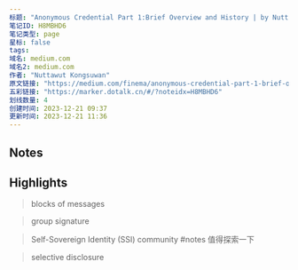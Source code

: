 ```yaml
---
标题: "Anonymous Credential Part 1:Brief Overview and History | by Nuttawut Kongsuwan | Finema | Medium --- 匿名凭证第 1 部分：简要概述和历史"
笔记ID: H8MBHD6
笔记类型: page
星标: false
tags: 
域名: medium.com
域名2: medium.com
作者: "Nuttawut Kongsuwan"
原文链接: "https://medium.com/finema/anonymous-credential-part-1-brief-overview-and-history-c6679034c914"
五彩链接: "https://marker.dotalk.cn/#/?noteidx=H8MBHD6"
划线数量: 4
创建时间: 2023-12-21 09:37
更新时间: 2023-12-21 11:36
---
```


## Notes


## Highlights
> blocks of messages

> group signature

> Self-Sovereign Identity (SSI) community
> #notes 值得探索一下

> selective disclosure


